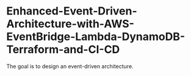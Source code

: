 # Enhanced-Event-Driven-Architecture-with-AWS-EventBridge-Lambda-DynamoDB-Terraform-and-CI-CD
The goal is to design an event-driven architecture.
